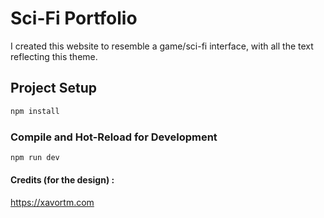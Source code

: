 # Sci-Fi Portfolio

I created this website to resemble a game/sci-fi interface, with all the text reflecting this theme.

## Project Setup

```sh
npm install
```

### Compile and Hot-Reload for Development

```sh
npm run dev
```

#### Credits (for the design) :
https://xavortm.com

